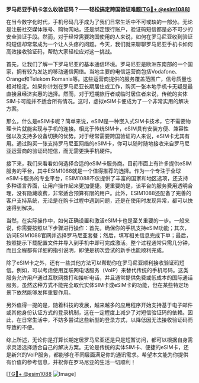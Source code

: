 **罗马尼亚手机卡怎么收验证码？——轻松搞定跨国验证难题[[TG💪+ @esim1088](https://t.me/s/esim1088)]**

在当今数字化时代，手机号码几乎成为了我们日常生活中不可或缺的一部分。无论是注册社交媒体账号、购物网站，还是绑定银行账户，验证码短信都是必不可少的安全验证手段。然而，对于经常需要跨国使用的人来说，如何在罗马尼亚收到验证码短信却常常成为一个让人头疼的问题。今天，我们就来聊聊罗马尼亚手机卡如何高效接收验证码，帮助大家轻松应对这一挑战。

首先，让我们了解一下罗马尼亚的基本通信环境。罗马尼亚是欧洲东南部的一个国家，拥有较为发达的移动通信网络。当地主要的电信运营商包括Vodafone、Orange和Telekom Romania等。这些运营商提供的服务覆盖范围广，信号质量也相对稳定。如果你计划在罗马尼亚长期居住或工作，购买一张本地手机卡无疑是最直接且经济实惠的选择。然而，对于短期旅行者或临时居住者来说，传统的实体SIM卡可能并不适合所有情况。这时，虚拟eSIM卡便成为了一个非常实用的解决方案。

那么，什么是eSIM卡呢？简单来说，eSIM是一种嵌入式SIM卡技术，它不需要物理卡片就能实现与手机的连接。相比于传统SIM卡，eSIM具有安装方便、兼容性强以及支持多设备切换的优势。对于经常需要跨国验证的人来说，eSIM卡尤其有用。通过购买一张支持罗马尼亚网络的eSIM卡，你可以随时随地接收来自罗马尼亚运营商的验证码短信，而无需更换手机硬件。

接下来，我们来看看如何选择合适的eSIM卡服务商。目前市面上有许多提供eSIM服务的平台，其中ESIM1088就是一个值得推荐的选择。作为一个专注于全球eSIM卡服务的专业平台，ESIM1088不仅提供了丰富的国家和地区选项，还支持多种语言界面，让用户操作起来更加便捷。更重要的是，该平台的服务费用透明合理，没有隐藏收费，非常适合预算有限的用户。此外，ESIM1088还配备了完善的客户支持系统，无论是在购卡过程中遇到问题，还是在使用时发现异常，都可以快速得到解决。

当然，在实际操作中，如何正确设置和激活eSIM卡也是至关重要的一步。一般来说，你需要按照以下步骤进行操作：首先，确保你的手机支持eSIM功能；其次，访问ESIM1088官网并选择罗马尼亚套餐；然后，填写相关信息完成下单；最后，按照提示下载配置文件并导入到手机中即可完成激活。整个过程通常只需几分钟，而且全程都有详细的指引说明，即使是初次尝试的新手也能顺利完成。

除了eSIM卡之外，还有一些其他方法可以帮助你在罗马尼亚顺利接收验证码短信。例如，可以考虑使用互联网电话服务（VoIP）来替代传统的手机号码。这类服务允许用户通过互联网拨打和接听电话，并且通常提供免费或低成本的国际通话服务。虽然这种方式不能完全取代实体SIM卡或eSIM卡的功能，但在某些特定场景下依然能够发挥重要作用。

另外值得一提的是，随着科技的发展，越来越多的应用程序开始支持基于电子邮件或其他身份认证方式的登录机制，这在一定程度上减少了对短信验证码的依赖。因此，在日常生活中，不妨多尝试这些新型的登录方式，以降低因无法接收验证码而导致的不便。

综上所述，无论你是打算长期定居罗马尼亚还是只是短暂访问，都可以根据自身需求灵活选择适合自己的解决方案。无论是传统的实体SIM卡、便捷的eSIM卡，还是新兴的VoIP服务，都能够在不同层面满足你的通讯需求。希望本文能为你提供有价值的参考信息，并祝你在罗马尼亚的生活一切顺利！

[[TG💪+ @esim1088](https://t.me/s/esim1088) ![Image](https://i.postimg.cc/4NQfJmqS/Snipaste-2025-05-13-00-14-12.png)]